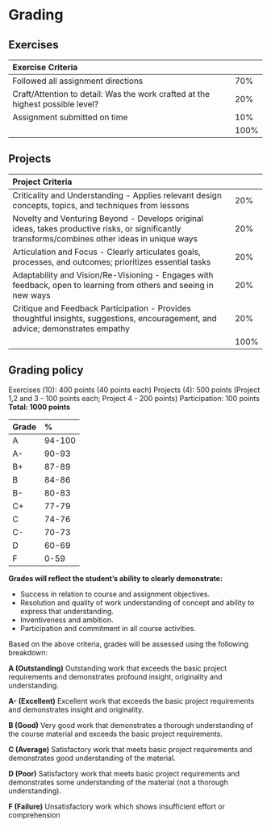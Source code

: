 # Grading

## Exercises

| Exercise Criteria |  |
| :--- | :--- |
| Followed all assignment directions | 70% |
| Craft/Attention to detail: Was the work crafted at the highest possible level? | 20% |
| Assignment submitted on time | 10% |
|  | 100% |

## Projects

| Project Criteria |  |
| :--- | :--- |
| Criticality and Understanding - Applies relevant design concepts, topics, and techniques from lessons | 20% |
| Novelty and Venturing Beyond - Develops original ideas, takes productive risks, or significantly transforms/combines other ideas in unique ways | 20% |
| Articulation and Focus - Clearly articulates goals, processes, and outcomes; prioritizes essential tasks | 20% |
| Adaptability and Vision/Re-Visioning - Engages with feedback, open to learning from others and seeing in new ways | 20% |
| Critique and Feedback Participation - Provides thoughtful insights, suggestions, encouragement, and advice; demonstrates empathy | 20% |
|  | 100% |

## Grading policy

Exercises (10): 400 points (40 points each)
Projects (4): 500 points (Project 1,2 and 3 - 100 points each; Project 4 - 200 points)
Participation: 100 points
**Total: 1000 points**

| Grade | % |
| :--- | :--- |
|A|94-100|
|A-|90-93|
|B+|87-89|
|B|84-86|
|B-|80-83|
|C+|77-79|
|C|74-76|
|C-|70-73|
|D|60-69|
|F|0-59|

**Grades will reflect the student’s ability to clearly demonstrate:**

- Success in relation to course and assignment objectives.
- Resolution and quality of work understanding of concept and ability to express that understanding.
- Inventiveness and ambition.
- Participation and commitment in all course activities.
 
Based on the above criteria, grades will be assessed using the following breakdown:
 
**A (Outstanding)**
Outstanding work that exceeds the basic project requirements and demonstrates profound insight, originality and understanding.
 
**A- (Excellent)**
Excellent work that exceeds the basic project requirements and demonstrates insight and originality.
 
**B (Good)**
Very good work that demonstrates a thorough understanding of the course material and exceeds the basic project requirements.
 
**C (Average)**
Satisfactory work that meets basic project requirements and demonstrates good understanding of the material.
 
**D (Poor)**
Satisfactory work that meets basic project requirements and demonstrates some understanding of the material
(not a thorough understanding).
 
**F (Failure)**
Unsatisfactory work which shows insufficient effort or comprehension





















